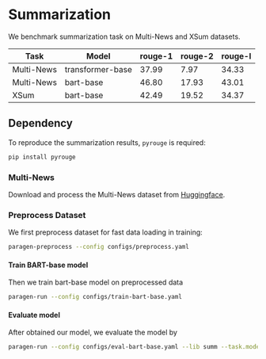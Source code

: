 # Summarization

We benchmark summarization task on Multi-News and XSum datasets.

| Task | Model | rouge-1 | rouge-2 | rouge-l | 
| --- | --- | --- | --- | --- |
| Multi-News | transformer-base | 37.99 | 7.97 | 34.33 |
| Multi-News | bart-base | 46.80 | 17.93 | 43.01 |
| XSum | bart-base | 42.49 | 19.52 | 34.37 |


## Dependency

To reproduce the summarization results, `pyrouge` is required:
```bash
pip install pyrouge
```

### Multi-News

Download and process the Multi-News dataset from [Huggingface](https://huggingface.co/datasets/multi_news).

### Preprocess Dataset

We first preprocess dataset for fast data loading in training:
```bash
paragen-preprocess --config configs/preprocess.yaml
```

#### Train BART-base model
Then we train bart-base model on preprocessed data
```bash
paragen-run --config configs/train-bart-base.yaml
```

#### Evaluate model
After obtained our model, we evaluate the model by
```bash
paragen-run --config configs/eval-bart-base.yaml --lib summ --task.model.path {MODEL_PATH}
```
